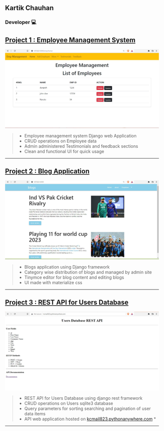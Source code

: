 ## Kartik Chauhan
### Developer :computer: 


## [Project 1 : Employee Management System ](https://github.com/kartikchauhan13/DjangoWebsite)

![Emp proj img](/media/emp_project.jpg)
 
> * Employee management system Django web Application 
> * CRUD operations on Employee data
> * Admin administered Testimonials and feedback sections
> * Clean and functional UI for quick usage
---


## [Project 2 : Blog Application](https://github.com/kartikchauhan13/Blog_Project)

![blog image](/media/blogpic.jpg)

> * Blogs application using Django framework
> * Category wise distribution of blogs and managed by admin site
> * Tinymce editor for blog content and editing blogs
> * UI made with materialize css 
---


## [Project 3 : REST API for Users Database ](https://github.com/kartikchauhan13/USERS_API)

![rest api img](/media/api_image.jpg)

> * REST API for Users Database using django rest framework
> * CRUD operations on Users sqlite3 database
> * Query parameters for sorting searching and pagination of user data items
> * API web application hosted on [kcmail823.pythonanywhere.com](http://kcmail823.pythonanywhere.com/) * 
---












